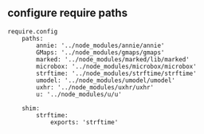 ## configure require paths

	require.config
		paths:
			annie: '../node_modules/annie/annie'
			GMaps: '../node_modules/gmaps/gmaps'
			marked: '../node_modules/marked/lib/marked'
			microbox: '../node_modules/microbox/microbox'
			strftime: '../node_modules/strftime/strftime'
			umodel: '../node_modules/umodel/umodel'
			uxhr: '../node_modules/uxhr/uxhr'
			u: '../node_modules/u/u'

		shim:
			strftime:
				exports: 'strftime'